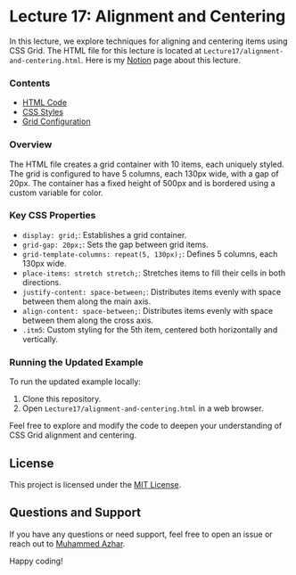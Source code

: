 # Lecture 17: Alignment and Centering

In this lecture, we explore techniques for aligning and centering items using CSS Grid. The HTML file for this lecture is located at `Lecture17/alignment-and-centering.html`. Here is my [Notion](https://muhammedazhar.notion.site/Lecture-17-CSS-Grid-Alignment-Centering-fbf725ebcdf34e96beca2bb8d08f89b7?pvs=4) page about this lecture.

### Contents

- [HTML Code](Lecture17/alignment-and-centering.html)
- [CSS Styles](Lecture17/alignment-and-centering.html#L25-L48)
- [Grid Configuration](Lecture17/alignment-and-centering.html#L28-L32)

### Overview

The HTML file creates a grid container with 10 items, each uniquely styled. The grid is configured to have 5 columns, each 130px wide, with a gap of 20px. The container has a fixed height of 500px and is bordered using a custom variable for color.

### Key CSS Properties

- `display: grid;`: Establishes a grid container.
- `grid-gap: 20px;`: Sets the gap between grid items.
- `grid-template-columns: repeat(5, 130px);`: Defines 5 columns, each 130px wide.
- `place-items: stretch stretch;`: Stretches items to fill their cells in both directions.
- `justify-content: space-between;`: Distributes items evenly with space between them along the main axis.
- `align-content: space-between;`: Distributes items evenly with space between them along the cross axis.
- `.itm5`: Custom styling for the 5th item, centered both horizontally and vertically.

### Running the Updated Example

To run the updated example locally:

1. Clone this repository.
2. Open `Lecture17/alignment-and-centering.html` in a web browser.

Feel free to explore and modify the code to deepen your understanding of CSS Grid alignment and centering.

## License

This project is licensed under the [MIT License](LICENSE).

## Questions and Support

If you have any questions or need support, feel free to open an issue or reach out to [Muhammed Azhar](https://github.com/muhammedazhar).

Happy coding!